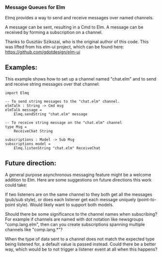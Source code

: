 ### Message Queues for Elm

Elmq provides a way to send and receive messages over named channels.

A message can be sent, resulting in a Cmd to Elm. A message can be received by
forming a subscription on a channel.

Thanks to Gusztáv Szikszai, who is the original author of this code. This was
lifted from his elm-ui project, which can be found here: https://github.com/gdotdesign/elm-ui

## Examples:

This example shows how to set up a channel named "chat.elm" and to send and
receive string messages over that channel:

    import Elmq

    -- To send string messages to the "chat.elm" channel.
    elmTalk : String -> Cmd msg
    elmTalk message =
        Elmq.sendString "chat.elm" message

    -- To receive string message on the "chat.elm" channel
    type Msg =
        ReceiveChat String

    subscriptions : Model -> Sub Msg
    subscriptions model =
        Elmq.listenString "chat.elm" ReceiveChat

## Future direction:

A general purpose asynchronous messaging feature might be a welcome addition to
Elm. Here are some suggestions on future directions this work could take:

If two listeners are on the same channel to they both get all the messages
(pub/sub style), or does each listener get each message uniquely (point-to-point
style). Would likely want to support both models.

Should there be some significance to the channel names when subscribing? For
example if channels are named with dot notation like newsgroups "comp.lang.elm",
then can you create subscriptions spanning multiple channels like "comp.lang.*"?

When the type of data sent to a channel does not match the expected type being
listened for, a default value is passed instead. Could there be a better way,
which would be to not trigger a listener event at all when this happens?
